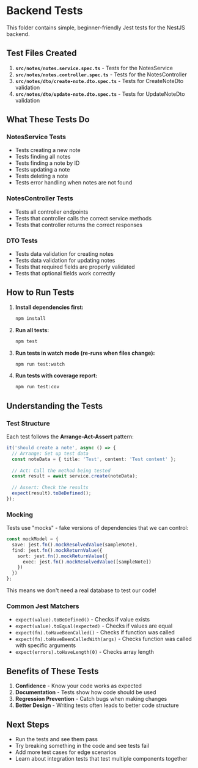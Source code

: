 # Backend Tests

This folder contains simple, beginner-friendly Jest tests for the NestJS backend.

## Test Files Created

1. **`src/notes/notes.service.spec.ts`** - Tests for the NotesService
2. **`src/notes/notes.controller.spec.ts`** - Tests for the NotesController  
3. **`src/notes/dto/create-note.dto.spec.ts`** - Tests for CreateNoteDto validation
4. **`src/notes/dto/update-note.dto.spec.ts`** - Tests for UpdateNoteDto validation

## What These Tests Do

### NotesService Tests
- Tests creating a new note
- Tests finding all notes
- Tests finding a note by ID
- Tests updating a note
- Tests deleting a note
- Tests error handling when notes are not found

### NotesController Tests
- Tests all controller endpoints
- Tests that controller calls the correct service methods
- Tests that controller returns the correct responses

### DTO Tests
- Tests data validation for creating notes
- Tests data validation for updating notes
- Tests that required fields are properly validated
- Tests that optional fields work correctly

## How to Run Tests

1. **Install dependencies first:**
   ```bash
   npm install
   ```

2. **Run all tests:**
   ```bash
   npm test
   ```

3. **Run tests in watch mode (re-runs when files change):**
   ```bash
   npm run test:watch
   ```

4. **Run tests with coverage report:**
   ```bash
   npm run test:cov
   ```

## Understanding the Tests

### Test Structure
Each test follows the **Arrange-Act-Assert** pattern:

```typescript
it('should create a note', async () => {
  // Arrange: Set up test data
  const noteData = { title: 'Test', content: 'Test content' };
  
  // Act: Call the method being tested
  const result = await service.create(noteData);
  
  // Assert: Check the results
  expect(result).toBeDefined();
});
```

### Mocking
Tests use "mocks" - fake versions of dependencies that we can control:

```typescript
const mockModel = {
  save: jest.fn().mockResolvedValue(sampleNote),
  find: jest.fn().mockReturnValue({
    sort: jest.fn().mockReturnValue({
      exec: jest.fn().mockResolvedValue([sampleNote])
    })
  })
};
```

This means we don't need a real database to test our code!

### Common Jest Matchers
- `expect(value).toBeDefined()` - Checks if value exists
- `expect(value).toEqual(expected)` - Checks if values are equal
- `expect(fn).toHaveBeenCalled()` - Checks if function was called
- `expect(fn).toHaveBeenCalledWith(args)` - Checks function was called with specific arguments
- `expect(errors).toHaveLength(0)` - Checks array length

## Benefits of These Tests

1. **Confidence** - Know your code works as expected
2. **Documentation** - Tests show how code should be used
3. **Regression Prevention** - Catch bugs when making changes
4. **Better Design** - Writing tests often leads to better code structure

## Next Steps

- Run the tests and see them pass
- Try breaking something in the code and see tests fail
- Add more test cases for edge scenarios
- Learn about integration tests that test multiple components together
